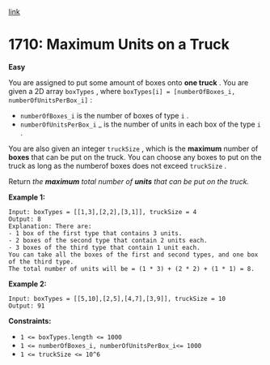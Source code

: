 [link](https://leetcode.com/problems/maximum-units-on-a-truck/description/)

# 1710: Maximum Units on a Truck

**Easy**

You are assigned to put some amount of boxes onto **one truck** . You are given a 2D array `boxTypes` , where `boxTypes[i] = [numberOfBoxes_i, numberOfUnitsPerBox_i]` :

- `numberOfBoxes_i` is the number of boxes of type `i` .
- `numberOfUnitsPerBox_i` \_ is the number of units in each box of the type `i` .

You are also given an integer `truckSize` , which is the **maximum** number of **boxes** that can be put on the truck. You can choose any boxes to put on the truck as long as the numberof boxes does not exceed `truckSize` .

Return _the **maximum** total number of **units** that can be put on the truck._

**Example 1:**

```
Input: boxTypes = [[1,3],[2,2],[3,1]], truckSize = 4
Output: 8
Explanation: There are:
- 1 box of the first type that contains 3 units.
- 2 boxes of the second type that contain 2 units each.
- 3 boxes of the third type that contain 1 unit each.
You can take all the boxes of the first and second types, and one box of the third type.
The total number of units will be = (1 * 3) + (2 * 2) + (1 * 1) = 8.
```

**Example 2:**

```
Input: boxTypes = [[5,10],[2,5],[4,7],[3,9]], truckSize = 10
Output: 91
```

**Constraints:**

- `1 <= boxTypes.length <= 1000`
- `1 <= numberOfBoxes_i, numberOfUnitsPerBox_i<= 1000`
- `1 <= truckSize <= 10^6`

